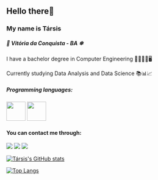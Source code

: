 ## Hello there:wave:
### My name is Társis
##### 🏡 Vitória da Conquista - BA ❄

I have a bachelor degree in Computer Engineering 👨‍🎓👨‍💻🖥

Currently studying Data Analysis and Data Science 📚📊📈


##### Programming languages: 
<img src="https://cdn.jsdelivr.net/gh/devicons/devicon/icons/python/python-original-wordmark.svg" height= 50 width = 50/>	<img src="https://cdn.jsdelivr.net/gh/devicons/devicon/icons/r/r-original.svg" height= 50 width = 50/>

#### You can contact me through:

[![](https://img.shields.io/badge/LinkedIn-0077B5?style=for-the-badge&logo=linkedin&logoColor=white)](https://www.linkedin.com/in/tarsisos/) [![](https://img.shields.io/badge/Gmail-D14836?style=for-the-badge&logo=gmail&logoColor=white)](mailto:tarsissan@gmail.com) [![](https://img.shields.io/badge/Discord-7289DA?style=for-the-badge&logo=discord&logoColor=white)](https://discord.com/users/@765626106422231133)

[![Társis's GitHub stats](https://github-readme-stats.vercel.app/api?username=tarsisos&show_icons&theme=merko)](https://github.com/tarsisos/github-readme-stats)

[![Top Langs](https://github-readme-stats.vercel.app/api/top-langs/?username=tarsisos&layout=compact)](https://github.com/tarsisos/github-readme-stats)
